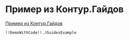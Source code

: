# Пример из Контур.Гайдов

[Пример из Контур.Гайдов](https://guides.kontur.ru/principles/validation/#33)

    !!DemoWithCode!!./GuidesExample
